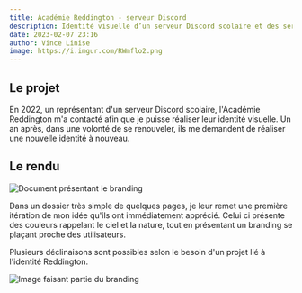 ```yaml
---
title: Académie Reddington - serveur Discord
description: Identité visuelle d’un serveur Discord scolaire et des services autour
date: 2023-02-07 23:16
author: Vince Linise
image: https://i.imgur.com/RWmflo2.png
---
```


## Le projet

En 2022, un représentant d'un serveur Discord scolaire, l'Académie Reddington m'a contacté afin que je puisse réaliser leur identité visuelle. Un an après, dans une volonté de se renouveler, ils me demandent de réaliser une nouvelle identité à nouveau.

## Le rendu

![Document présentant le branding](https://i.imgur.com/ScrbL6f.png)

Dans un dossier très simple de quelques pages, je leur remet une première itération de mon idée qu'ils ont immédiatement apprécié. Celui ci présente des couleurs rappelant le ciel et la nature, tout en présentant un branding se plaçant proche des utilisateurs.

Plusieurs déclinaisons sont possibles selon le besoin d'un projet lié à l'identité Reddington.

![Image faisant partie du branding](https://i.imgur.com/AC7sqBw.png)